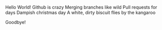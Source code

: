 Hello World!
Github is crazy
Merging branches like wild
Pull requests for days
Dampish christmas day
A white, dirty biscuit flies
by the kangaroo



Goodbye!